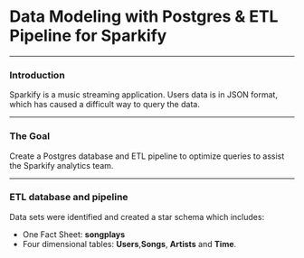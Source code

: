 #  Data Modeling with Postgres & ETL Pipeline for Sparkify 
***
### Introduction
Sparkify is a music streaming application. Users data is in JSON format, which has caused a difficult way to query the data.
***
### The Goal
Create a Postgres database and ETL pipeline to optimize queries to assist the Sparkify analytics team.
***
### ETL database and pipeline
Data sets were identified and created a star schema which includes:

* One Fact Sheet: **songplays**
* Four dimensional tables: **Users**,**Songs**, **Artists** and **Time**.
